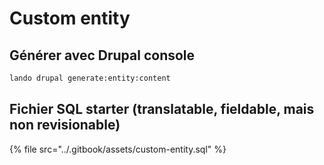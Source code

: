 # Custom entity

## Générer avec Drupal console

```bash
lando drupal generate:entity:content
```

## Fichier SQL starter \(translatable, fieldable, mais non revisionable\)

{% file src="../.gitbook/assets/custom-entity.sql" %}